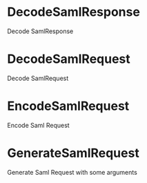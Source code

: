 # DecodeSamlResponse
  Decode SamlResponse
# DecodeSamlRequest
  Decode SamlRequest
# EncodeSamlRequest
  Encode Saml Request
# GenerateSamlRequest
  Generate Saml Request with some arguments
